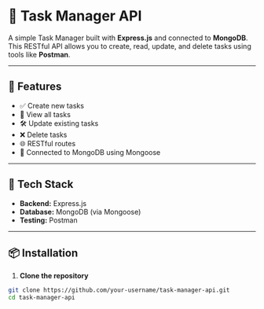 # 📝 Task Manager API

A simple Task Manager built with **Express.js** and connected to **MongoDB**. This RESTful API allows you to create, read, update, and delete tasks using tools like **Postman**.

---

## 🚀 Features

- ✅ Create new tasks
- 📖 View all tasks
- 🛠️ Update existing tasks
- ❌ Delete tasks
- 🌐 RESTful routes
- 🔗 Connected to MongoDB using Mongoose

---

## 🧰 Tech Stack

- **Backend:** Express.js
- **Database:** MongoDB (via Mongoose)
- **Testing:** Postman

---

## 📦 Installation

1. **Clone the repository**
```bash
git clone https://github.com/your-username/task-manager-api.git
cd task-manager-api
